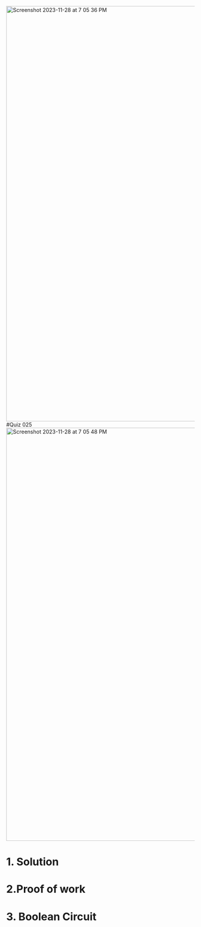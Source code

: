 <img width="1112" alt="Screenshot 2023-11-28 at 7 05 36 PM" src="https://github.com/K-Schriber/Unit-2-Comp-Sci/assets/142757998/79ee25c4-03a2-4d9e-bc61-ed3d2fed5c3d">#Quiz 025
<img width="1106" alt="Screenshot 2023-11-28 at 7 05 48 PM" src="https://github.com/K-Schriber/Unit-2-Comp-Sci/assets/142757998/c9a1f99e-290a-4b54-93a5-df5518e4e4ee">

# 1. Solution


# 2.Proof of work


# 3. Boolean Circuit 




